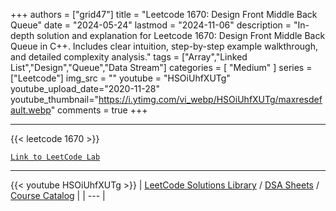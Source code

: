 
+++
authors = ["grid47"]
title = "Leetcode 1670: Design Front Middle Back Queue"
date = "2024-05-24"
lastmod = "2024-11-06"
description = "In-depth solution and explanation for Leetcode 1670: Design Front Middle Back Queue in C++. Includes clear intuition, step-by-step example walkthrough, and detailed complexity analysis."
tags = ["Array","Linked List","Design","Queue","Data Stream"]
categories = [
    "Medium"
]
series = ["Leetcode"]
img_src = ""
youtube = "HSOiUhfXUTg"
youtube_upload_date="2020-11-28"
youtube_thumbnail="https://i.ytimg.com/vi_webp/HSOiUhfXUTg/maxresdefault.webp"
comments = true
+++



---
{{< leetcode 1670 >}}

[`Link to LeetCode Lab`](https://leetcode.com/problems/design-front-middle-back-queue/description/)

---
{{< youtube HSOiUhfXUTg >}}
| [LeetCode Solutions Library](https://grid47.xyz/leetcode/) / [DSA Sheets](https://grid47.xyz/sheets/) / [Course Catalog](https://grid47.xyz/courses/) |
| --- |
